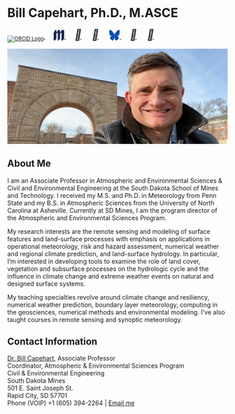 # Bill Capehart, Ph.D., M.ASCE
<a href="https://orcid.org/0000-0002-4926-0992"> <sub>
<img alt="ORCID Logo" src="https://orcid.org/assets/vectors/orcid.logo.icon.svg" width="24" height="24"/> </sub><sup><!--- 
0000-0002-4926-0992---></sup></a>
                    &nbsp;&nbsp;&nbsp;&nbsp;
<a href="https://www.sdsmt.edu/about/directory/capehart_william.html">
<sub><img alt="SD Mines Logo" src="images/MinesM.svg" width="24" height="24"/></sub>
</a>
                    &nbsp;&nbsp;&nbsp;&nbsp;
<a href="https://www.linkedin.com/in/william-capehart/"><i style="font-size:24px" color="#0f4fb5" class="fa">&#xf08c;</i></a>
                    &nbsp;&nbsp;&nbsp;&nbsp;
<a href="https://github.com/wjcapehart"><i style="font-size:24px" class="fa">&#xf09b;</i></a>
                    &nbsp;&nbsp;&nbsp;&nbsp;
<a href="https://bsky.app/profile/billcapehart.bsky.social">
<sub><img alt="BlueSky Logo" src="images/bluesky.svg" width="24" height="24" color="#0f4fb5"/></sub>
</a>
                    &nbsp;&nbsp;&nbsp;&nbsp;
<a href="https://x.com/Bill_Capehart"><i style="font-size:24px" class="fa">&#xf099;</i></a>
                    &nbsp;&nbsp;&nbsp;&nbsp;
<a href="https://www.facebook.com/william.capehart/"><i style="font-size:24px" class="fa">&#xf230;</i></a>


                    
![Bill at the Arch](images/Capehart_Arch_mines_banner.jpeg)


## About Me

I am an Associate Professor in Atmospheric and Environmental Sciences & Civil and Environmental Engineering at the South Dakota School of Mines and Technology. I received my M.S. and Ph.D. in Meteorology from Penn State and my B.S. in Atmospheric Sciences from the University of North Carolina at Asheville. Currently at SD Mines, I am the program director of the Atmospheric and Environmental Sciences Program.

My research interests are the remote sensing and modeling of surface features and land-surface processes with emphasis on applications in operational meteorology, risk and hazard assessment, numerical weather and regional climate prediction, and land-surface hydrology. In particular, I’m interested in developing tools to examine the role of land cover, vegetation and subsurface processes on the hydrologic cycle and the influence in climate change and extreme weather events on natural and designed surface systems.

My teaching specialties revolve around climate change and resiliency, numerical weather prediction, boundary layer meteorology, computing in the geosciences, numerical methods and environmental modeling. I've also taught courses in remote sensing and synoptic meteorology.

## Contact Information

[Dr. Bill Capehart](https://www.sdsmt.edu/about/directory/capehart_-william.html), Associate Professor<br>
Coordinator, Atmospheric & Environmental Sciences Program<br>
Civil & Environmental Engineering<br>
South Dakota Mines<br>
501 E. Saint Joseph St.<br> Rapid City, SD 57701<br>
Phone (VOIP) +1 (605) 394-2264 | <a href="mailto:{{ site.email | encode_email }}" title="Contact me">Email me</a>
